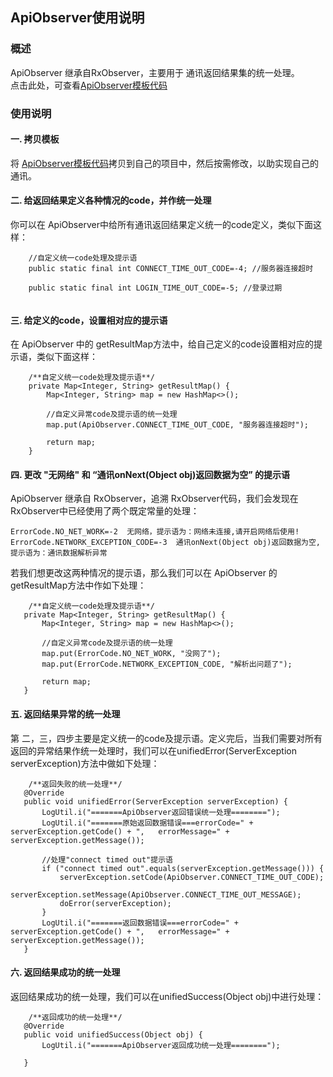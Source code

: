 ## ApiObserver使用说明

### 概述
ApiObserver 继承自RxObserver，主要用于 通讯返回结果集的统一处理。  
点击此处，可查看[ApiObserver模板代码](https://github.com/ShaoqiangPei/RetroHttp/blob/master/RetroHttp/httplibrary/src/main/java/com/httplibrary/httpApp/ApiObserver.java)

### 使用说明
#### 一. 拷贝模板
将 [ApiObserver模板代码](https://github.com/ShaoqiangPei/RetroHttp/blob/master/RetroHttp/httplibrary/src/main/java/com/httplibrary/httpApp/ApiObserver.java)拷贝到自己的项目中，然后按需修改，以助实现自己的通讯。
#### 二. 给返回结果定义各种情况的code，并作统一处理
你可以在 ApiObserver中给所有通讯返回结果定义统一的code定义，类似下面这样：
```
    //自定义统一code处理及提示语
    public static final int CONNECT_TIME_OUT_CODE=-4; //服务器连接超时
    
    public static final int LOGIN_TIME_OUT_CODE=-5; //登录过期
    
```
#### 三. 给定义的code，设置相对应的提示语
在 ApiObserver 中的 getResultMap方法中，给自己定义的code设置相对应的提示语，类似下面这样：
```
    /**自定义统一code处理及提示语**/
    private Map<Integer, String> getResultMap() {
        Map<Integer, String> map = new HashMap<>();

        //自定义异常code及提示语的统一处理
        map.put(ApiObserver.CONNECT_TIME_OUT_CODE, "服务器连接超时");

        return map;
    }
```
#### 四. 更改 "无网络" 和 “通讯onNext(Object obj)返回数据为空” 的提示语
 ApiObserver 继承自 RxObserver，追溯 RxObserver代码，我们会发现在RxObserver中已经使用了两个既定常量的处理：
 ```
 ErrorCode.NO_NET_WORK=-2  无网络，提示语为：网络未连接,请开启网络后使用!
 ErrorCode.NETWORK_EXCEPTION_CODE=-3  通讯onNext(Object obj)返回数据为空,提示语为：通讯数据解析异常
 ```
 若我们想更改这两种情况的提示语，那么我们可以在 ApiObserver 的  getResultMap方法中作如下处理：
 ```
     /**自定义统一code处理及提示语**/
    private Map<Integer, String> getResultMap() {
        Map<Integer, String> map = new HashMap<>();

        //自定义异常code及提示语的统一处理
        map.put(ErrorCode.NO_NET_WORK, "没网了");
        map.put(ErrorCode.NETWORK_EXCEPTION_CODE, "解析出问题了");

        return map;
    }
 ```
 #### 五. 返回结果异常的统一处理
 第 二，三，四步主要是定义统一的code及提示语。定义完后，当我们需要对所有返回的异常结果作统一处理时，我们可以在unifiedError(ServerException serverException)方法中做如下处理：
 ```
     /**返回失败的统一处理**/
    @Override
    public void unifiedError(ServerException serverException) {
        LogUtil.i("=======ApiObserver返回错误统一处理========");
        LogUtil.i("=======原始返回数据错误===errorCode=" + serverException.getCode() + ",   errorMessage=" + serverException.getMessage());
        
        //处理"connect timed out"提示语
        if ("connect timed out".equals(serverException.getMessage())) {
            serverException.setCode(ApiObserver.CONNECT_TIME_OUT_CODE);
            serverException.setMessage(ApiObserver.CONNECT_TIME_OUT_MESSAGE);
            doError(serverException);
        }
        LogUtil.i("=======返回数据错误===errorCode=" + serverException.getCode() + ",   errorMessage=" + serverException.getMessage());
    }
 ```
 #### 六. 返回结果成功的统一处理
 返回结果成功的统一处理，我们可以在unifiedSuccess(Object obj)中进行处理：
 ```
     /**返回成功的统一处理**/
    @Override
    public void unifiedSuccess(Object obj) {
        LogUtil.i("=======ApiObserver返回成功统一处理========");

    }
 ```


